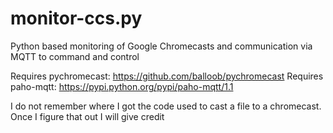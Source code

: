# monitor-ccs.py
Python based monitoring of Google Chromecasts and communication via MQTT to command and control

Requires pychromecast: https://github.com/balloob/pychromecast
Requires paho-mqtt: https://pypi.python.org/pypi/paho-mqtt/1.1

I do not remember where I got the code used to cast a file to a chromecast.  Once I figure that out I will give credit
